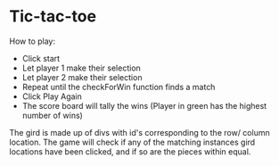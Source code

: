 # Tic-tac-toe

How to play: 
- Click start
- Let player 1 make their selection
- Let player 2 make their selection
- Repeat until the checkForWin function finds a match
- Click Play Again 
- The score board will tally the wins (Player in green has the highest number of wins)


The gird is made up of divs with id's corresponding to the row/ column location. 
The game will check if any of the matching instances gird locations have been clicked, and if so are the pieces within equal. 